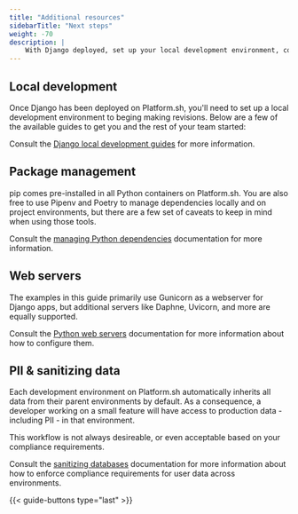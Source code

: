 ```yaml
---
title: "Additional resources"
sidebarTitle: "Next steps"
weight: -70
description: |
    With Django deployed, set up your local development environment, compliance requirements, and more.
---
```


## Local development

Once Django has been deployed on Platform.sh, you'll need to set up a local development environment to beging making revisions.
Below are a few of the available guides to get you and the rest of your team started:

Consult the [Django local development guides](/guides/django/local) for more information.

## Package management

pip comes pre-installed in all Python containers on Platform.sh.
You are also free to use Pipenv and Poetry to manage dependencies locally and on project environments, but there are a few set of caveats to keep in mind when using those tools.

Consult the [managing Python dependencies](/languages/python/dependencies) documentation for more information.

## Web servers

The examples in this guide primarily use Gunicorn as a webserver for Django apps, but additional servers like Daphne, Uvicorn, and more are equally supported. 

Consult the [Python web servers](/languages/python/server) documentation for more information about how to configure them. 

## PII & sanitizing data

Each development environment on Platform.sh automatically inherits all data from their parent environments by default.
As a consequence, a developer working on a small feature will have access to production data - including PII - in that environment. 

This workflow is not always desireable, or even acceptable based on your compliance requirements.

Consult the [sanitizing databases](/development/sanitize-db) documentation for more information about how to enforce compliance requirements for user data across environments.

{{< guide-buttons type="last" >}}
